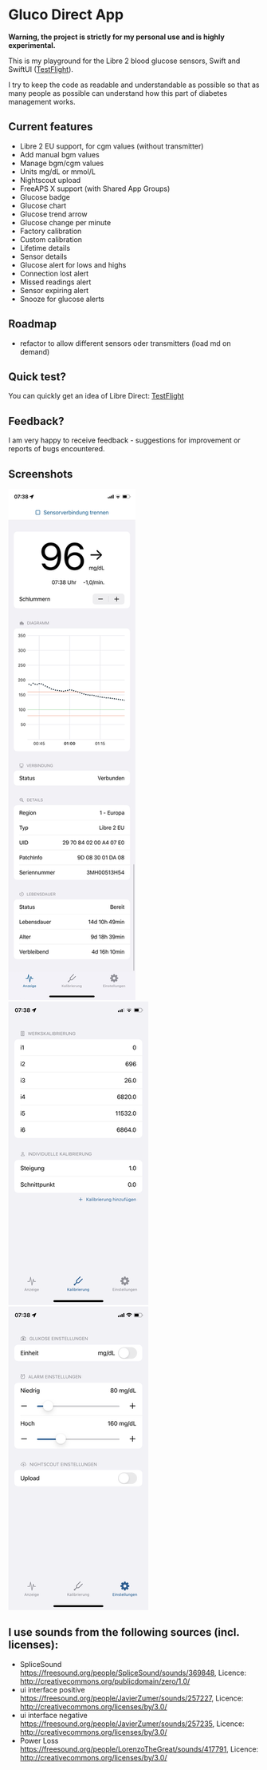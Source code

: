 # Gluco Direct App

**Warning, the project is strictly for my personal use and is highly experimental.**

This is my playground for the Libre 2 blood glucose sensors, Swift and SwiftUI ([TestFlight](https://testflight.apple.com/join/dWDt5Wme)).

I try to keep the code as readable and understandable as possible so that as many people as possible can understand how this part of diabetes management works.

## Current features
- Libre 2 EU support, for cgm values (without transmitter)
- Add manual bgm values
- Manage bgm/cgm values
- Units mg/dL or mmol/L
- Nightscout upload
- FreeAPS X support (with Shared App Groups)
- Glucose badge
- Glucose chart
- Glucose trend arrow
- Glucose change per minute
- Factory calibration
- Custom calibration
- Lifetime details
- Sensor details
- Glucose alert for lows and highs
- Connection lost alert
- Missed readings alert
- Sensor expiring alert
- Snooze for glucose alerts

## Roadmap
- refactor to allow different sensors oder transmitters (load md on demand)

## Quick test?
You can quickly get an idea of Libre Direct: [TestFlight](https://testflight.apple.com/join/dWDt5Wme)

## Feedback?
I am very happy to receive feedback - suggestions for improvement or reports of bugs encountered.

## Screenshots
![Screenshot](/Screenshots/readings.png?raw=true)
![Screenshot](/Screenshots/calibrations.png?raw=true)
![Screenshot](/Screenshots/settings.png?raw=true)

## I use sounds from the following sources (incl. licenses):
- SpliceSound https://freesound.org/people/SpliceSound/sounds/369848, Licence: http://creativecommons.org/publicdomain/zero/1.0/
- ui interface positive https://freesound.org/people/JavierZumer/sounds/257227, Licence: http://creativecommons.org/licenses/by/3.0/
- ui interface negative https://freesound.org/people/JavierZumer/sounds/257235, Licence: http://creativecommons.org/licenses/by/3.0/
- Power Loss https://freesound.org/people/LorenzoTheGreat/sounds/417791, Licence: http://creativecommons.org/licenses/by/3.0/
